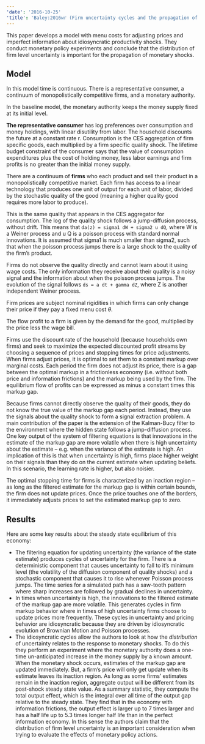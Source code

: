 ```yaml
---
'date': '2016-10-25'
'title': 'Baley:2016wr (Firm uncertainty cycles and the propagation of nominal shocks)'
---
```


<p>This paper develops a model with menu costs for adjusting prices and imperfect information about idiosyncratic productivity shocks. They conduct monetary policy experiments and conclude that the distribution of firm level uncertainty is important for the propagation of monetary shocks.</p>
<h2 id="model">Model</h2>
<p>In this model time is continuous. There is a representative consumer, a continuum of monopolistically competitive firms, and a monetary authority.</p>
<p>In the baseline model, the monetary authority keeps the money supply fixed at its initial level.</p>
<p><strong>The representative consumer</strong> has log preferences over consumption and money holdings, with linear disutility from labor. The household discounts the future at a constant rate r. Consumption is the CES aggregation of firm specific goods, each multiplied by a firm specific quality shock. The lifetime budget constraint of the consumer says that the value of consumption expenditures plus the cost of holding money, less labor earnings and firm profits is no greater than the initial money supply.</p>
<p>There are a continuum of <strong>firms</strong> who each product and sell their product in a monopolistically competitive market. Each firm has access to a linear technology that produces one unit of output for each unit of labor, divided by the stochastic quality of the good (meaning a higher quality good requires more labor to produce).</p>
<p>This is the same quality that appears in the CES aggregator for consumption. The log of the quality shock follows a jump-diffusion process, without drift. This means that <code>da(z) = sigma1 dW + sigma2 u dQ</code>, where W is a Weiner process and u Q is a poisson process with standard normal innovations. It is assumed that sigma1 is much smaller than sigma2, such that when the poisson process jumps there is a large shock to the quality of the firm’s product.</p>
<p>Firms do not observe the quality directly and cannot learn about it using wage costs. The only information they receive about their quality is a noisy signal and the information about when the poisson process jumps. The evolution of the signal follows <code>ds = a dt + gamma dZ</code>, where Z is another independent Weiner process.</p>
<p>Firm prices are subject nominal rigidities in which firms can only change their price if they pay a fixed menu cost <span class="math inline"><em>θ</em></span>.</p>
<p>The flow profit to a firm is given by the demand for the good, multiplied by the price less the wage bill.</p>
<p>Firms use the discount rate of the household (because households own firms) and seek to maximize the expected discounted profit streams by choosing a sequence of prices and stopping times for price adjustments. When firms adjust prices, it is optimal to set them to a constant markup over marginal costs. Each period the firm does not adjust its price, there is a gap between the optimal markup in a frictionless economy (i.e. without both price and information frictions) and the markup being used by the firm. The equilibrium flow of profits can be expressed as minus a constant times this markup gap.</p>
<p>Because firms cannot directly observe the quality of their goods, they do not know the true value of the markup gap each period. Instead, they use the signals about the quality shock to form a signal extraction problem. A main contribution of the paper is the extension of the Kalman-Bucy filter to the environment where the hidden state follows a jump-diffusion process. One key output of the system of filtering equations is that innovations in the estimate of the markup gap are more volatile when there is high uncertainty about the estimate – e.g. when the variance of the estimate is high. An implication of this is that when uncertainty is high, firms place higher weight on their signals than they do on the current estimate when updating beliefs. In this scenario, the learning rate is higher, but also noisier.</p>
<p>The optimal stopping time for firms is characterized by an inaction region – as long as the filtered estimate for the markup gap is within certain bounds, the firm does not update prices. Once the price touches one of the borders, it immediately adjusts prices to set the estimated markup gap to zero.</p>
<h2 id="results">Results</h2>
<p>Here are some key results about the steady state equilibrium of this economy:</p>
<ul>
<li>The filtering equation for updating uncertainty (the variance of the state estimate) produces cycles of uncertainty for the firm. There is a deterministic component that causes uncertainty to fall to it’s minimum level (the volatility of the diffusion component of quality shocks) and a stochastic component that causes it to rise whenever Poisson process jumps. The time series for a simulated path has a saw-tooth pattern where sharp increases are followed by gradual declines in uncertainty.</li>
<li>In times when uncertainty is high, the innovations to the filtered estimate of the markup gap are more volatile. This generates cycles in firm markup behavior where in times of high uncertainty firms choose to update prices more frequently. These cycles in uncertainty and pricing behavior are idiosyncratic because they are driven by idiosyncratic evolution of Brownian Motion and Poisson processes.</li>
<li>The idiosyncratic cycles allow the authors to look at how the <em>distribution</em> of uncertainty relates to the response to monetary shocks. To do this they perform an experiment where the monetary authority does a one-time un-anticipated increase in the money supply by a known amount. When the monetary shock occurs, estimates of the markup gap are updated immediately. But, a firm’s price will only get update when its estimate leaves its inaction region. As long as some firms’ estimates remain in the inaction region, aggregate output will be different from its post-shock steady state value. As a summary statistic, they compute the total output effect, which is the integral over all time of the output gap relative to the steady state. They find that in the economy with information frictions, the output effect is larger up to 7 times larger and has a half life up to 5.3 times longer half life than in the perfect information economy. In this sense the authors claim that the distribution of firm level uncertainty is an important consideration when trying to evaluate the effects of monetary policy actions.</li>
</ul>

